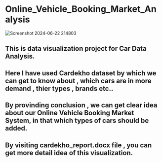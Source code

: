 # Online_Vehicle_Booking_Market_Analysis

![Screenshot 2024-06-22 214803](https://github.com/BhavyaParekh/Online_Vehicle_Booking_Market_Analysis/assets/123828041/a3adfb8f-d19a-44a0-875b-d4fde566fe81)


## This is data visualization project for Car Data Analysis.
## Here I have used Cardekho dataset by which we can get to know about , which cars are in more demand , thier types , brands etc..
## By provinding conclusion , we can get clear idea about our Online Vehicle Booking Market System, in that which types of cars should be added.
## By visiting cardekho_report.docx file , you can get more detail idea of this visualization.
